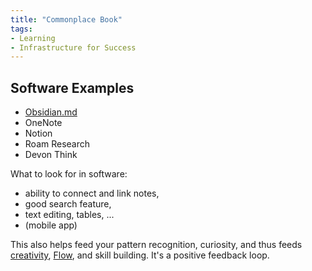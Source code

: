 ```yaml
---
title: "Commonplace Book"
tags:
- Learning
- Infrastructure for Success
---
```


## Software Examples

- [Obsidian.md](https://obsidian.md/)
- OneNote
- Notion
- Roam Research
- Devon Think

What to look for in software: 
- ability to connect and link notes, 
- good search feature, 
- text editing, tables, ... 
- (mobile app)

This also helps feed your pattern recognition, curiosity, and thus feeds [creativity](notes/creativity.md), [Flow](notes/flow.md), and skill building. It's a positive feedback loop.
